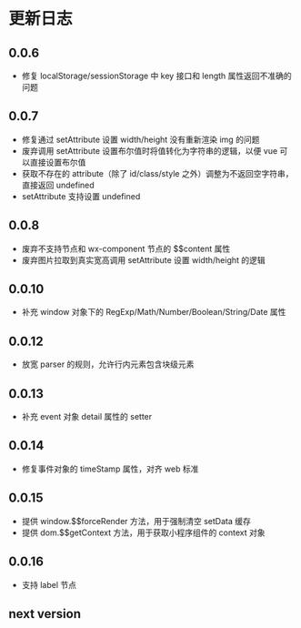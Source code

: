 # 更新日志

## 0.0.6

* 修复 localStorage/sessionStorage 中 key 接口和 length 属性返回不准确的问题

## 0.0.7

* 修复通过 setAttribute 设置 width/height 没有重新渲染 img 的问题
* 废弃调用 setAttribute 设置布尔值时将值转化为字符串的逻辑，以便 vue 可以直接设置布尔值
* 获取不存在的 attribute（除了 id/class/style 之外）调整为不返回空字符串，直接返回 undefined
* setAttribute 支持设置 undefined

## 0.0.8

* 废弃不支持节点和 wx-component 节点的 $$content 属性
* 废弃图片拉取到真实宽高调用 setAttribute 设置 width/height 的逻辑

## 0.0.10

* 补充 window 对象下的 RegExp/Math/Number/Boolean/String/Date 属性

## 0.0.12

* 放宽 parser 的规则，允许行内元素包含块级元素

## 0.0.13

* 补充 event 对象 detail 属性的 setter

## 0.0.14

* 修复事件对象的 timeStamp 属性，对齐 web 标准

## 0.0.15

* 提供 window.$$forceRender 方法，用于强制清空 setData 缓存
* 提供 dom.$$getContext 方法，用于获取小程序组件的 context 对象

## 0.0.16

* 支持 label 节点

## next version
